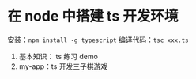 
# 在 node 中搭建 ts 开发环境

安装：`npm install -g typescript`
编译代码：`tsc xxx.ts`

1. 基本知识： ts 练习 demo
2. my-app：ts 开发三子棋游戏
